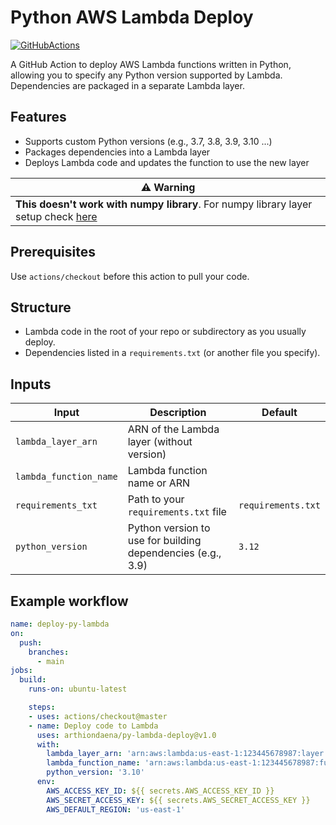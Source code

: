 # Python AWS Lambda Deploy

[![GitHubActions](https://img.shields.io/badge/listed%20on-GitHubActions-blue.svg)](https://github.com/marketplace/actions/python-aws-lambda-deploy)

A GitHub Action to deploy AWS Lambda functions written in Python, allowing you to specify any Python version supported by Lambda. Dependencies are packaged in a separate Lambda layer.

## Features

- Supports custom Python versions (e.g., 3.7, 3.8, 3.9, 3.10 ...)
- Packages dependencies into a Lambda layer
- Deploys Lambda code and updates the function to use the new layer

| ⚠️ Warning                               | 
|------------------------------------------|
| **This doesn't work with numpy library**. For numpy library layer setup check [here](https://github.com/numpy/numpy/issues/15669)     |

## Prerequisites

Use `actions/checkout` before this action to pull your code.

## Structure

- Lambda code in the root of your repo or subdirectory as you usually deploy.
- Dependencies listed in a `requirements.txt` (or another file you specify).

## Inputs

| Input              | Description                                                       | Default            |
|--------------------|-------------------------------------------------------------------|--------------------|
| `lambda_layer_arn` | ARN of the Lambda layer (without version)                         |                    |
| `lambda_function_name` | Lambda function name or ARN                                   |                    |
| `requirements_txt` | Path to your `requirements.txt` file                              | `requirements.txt` |
| `python_version`   | Python version to use for building dependencies (e.g., 3.9)       | `3.12`             |

## Example workflow

```yaml
name: deploy-py-lambda
on:
  push:
    branches:
      - main
jobs:
  build:
    runs-on: ubuntu-latest

    steps:
    - uses: actions/checkout@master
    - name: Deploy code to Lambda
      uses: arthiondaena/py-lambda-deploy@v1.0
      with:
        lambda_layer_arn: 'arn:aws:lambda:us-east-1:123445678987:layer:Hello_world2'
        lambda_function_name: 'arn:aws:lambda:us-east-1:123445678987:function:Hello_world_2'
        python_version: '3.10'
      env:
        AWS_ACCESS_KEY_ID: ${{ secrets.AWS_ACCESS_KEY_ID }}
        AWS_SECRET_ACCESS_KEY: ${{ secrets.AWS_SECRET_ACCESS_KEY }}
        AWS_DEFAULT_REGION: 'us-east-1'
```